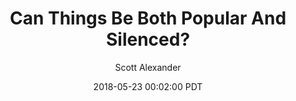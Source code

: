 ---
layout: podcast
title: "Can Things Be Both Popular And Silenced?"
author: Scott Alexander
description: https://slatestarcodex.com/2018/05/23/can-things-be-both-popular-and-silenced/
date: 2018-05-23 00:02:00 PDT
length: 8532988
duration: 2133
guid: can-things-be-both-popular-and-silenced
---